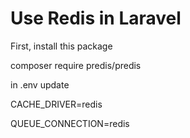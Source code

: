 # Use Redis in Laravel

First, install this package

composer require predis/predis

in .env update

CACHE_DRIVER=redis

QUEUE_CONNECTION=redis
